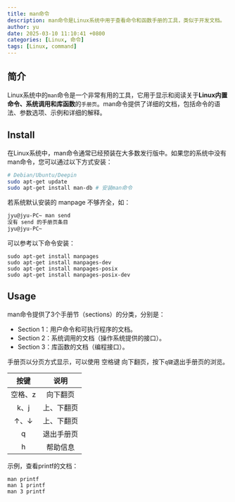 ```yaml
---
title: man命令
description: man命令是Linux系统中用于查看命令和函数手册的工具，类似于开发文档。
author: yu
date: 2025-03-10 11:10:41 +0800
categories: [Linux, 命令]
tags: [Linux, command]
---
```


## 简介

Linux系统中的`man`命令是一个非常有用的工具，它用于显示和阅读关于**Linux内置命令、系统调用和库函数**的`手册页`。man命令提供了详细的文档，包括命令的语法、参数选项、示例和详细的解释。

## Install

在Linux系统中，man命令通常已经预装在大多数发行版中。如果您的系统中没有man命令，您可以通过以下方式安装：
```bash
# Debian/Ubuntu/Deepin
sudo apt-get update
sudo apt-get install man-db # 安装man命令
```

若系统默认安装的 manpage 不够齐全，如：
```bash
jyu@jyu-PC~ man send
没有 send 的手册页条目
jyu@jyu-PC~
```
可以参考以下命令安装：
```shell
sudo apt-get install manpages
sudo apt-get install manpages-dev
sudo apt-get install manpages-posix
sudo apt-get install manpages-posix-dev
```

## Usage

man命令提供了3个手册节（sections）的分类，分别是：
* Section 1：用户命令和可执行程序的文档。
* Section 2：系统调用的文档（操作系统提供的接口）。
* Section 3：库函数的文档（编程接口）。

手册页以分页方式显示，可以使用 空格键 向下翻页，按下`q键`退出手册页的浏览。

| 按键 | 说明 |
|:----:|:----:|
| 空格、z | 向下翻页 |
| k、j | 上、下翻页 |
| ↑、↓ | 上、下翻页 |
| q | 退出手册页 |
| h | 帮助信息 |

示例，查看printf的文档：
```shell
man printf
man 1 printf
man 3 printf
```
